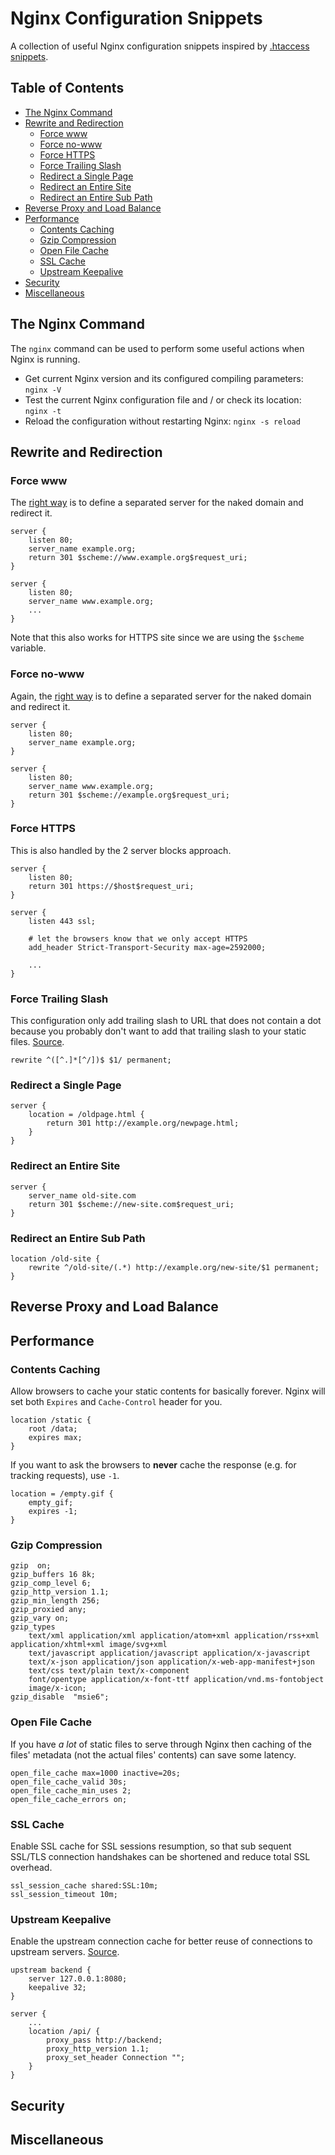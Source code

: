 # Nginx Configuration Snippets
A collection of useful Nginx configuration snippets inspired by
[.htaccess snippets](https://github.com/phanan/htaccess).

## Table of Contents
- [The Nginx Command](#the-nginx-command)
- [Rewrite and Redirection](#rewrite-and-redirection)
    - [Force www](#force-www)
    - [Force no-www](#force-no-www)
    - [Force HTTPS](#force-https)
    - [Force Trailing Slash](#force-trailing-slash)
    - [Redirect a Single Page](#redirect-a-single-page)
    - [Redirect an Entire Site](#redirect-an-entire-site)
    - [Redirect an Entire Sub Path](#redirect-an-entire-sub-path)
- [Reverse Proxy and Load Balance](#reverse-proxy-and-load-balance)
- [Performance](#performance)
    - [Contents Caching](#contents-caching)
    - [Gzip Compression](#gzip-compression)
    - [Open File Cache](#open-file-cache)
    - [SSL Cache](#ssl-cache)
    - [Upstream Keepalive](#upstream-keepalive)
- [Security](#security)
- [Miscellaneous](#miscellaneous)


## The Nginx Command
The `nginx` command can be used to perform some useful actions when Nginx is running.

- Get current Nginx version and its configured compiling parameters: `nginx -V`
- Test the current Nginx configuration file and / or check its location: `nginx -t`
- Reload the configuration without restarting Nginx: `nginx -s reload`


## Rewrite and Redirection

### Force www
The [right way](http://nginx.org/en/docs/http/converting_rewrite_rules.html)
is to define a separated server for the naked domain and redirect it.
```nginx
server {
    listen 80;
    server_name example.org;
    return 301 $scheme://www.example.org$request_uri;
}

server {
    listen 80;
    server_name www.example.org;
    ...
}
```

Note that this also works for HTTPS site since we are using the `$scheme` variable.

### Force no-www
Again, the [right way](http://nginx.org/en/docs/http/converting_rewrite_rules.html)
is to define a separated server for the naked domain and redirect it.
```nginx
server {
    listen 80;
    server_name example.org;
}

server {
    listen 80;
    server_name www.example.org;
    return 301 $scheme://example.org$request_uri;
}
```

### Force HTTPS
This is also handled by the 2 server blocks approach.
```nginx
server {
    listen 80;
    return 301 https://$host$request_uri;
}

server {
    listen 443 ssl;

    # let the browsers know that we only accept HTTPS
    add_header Strict-Transport-Security max-age=2592000;

    ...
}
```

### Force Trailing Slash
This configuration only add trailing slash to URL that does not contain a dot because you probably don't want to add that trailing slash to your static files.
[Source](http://stackoverflow.com/questions/645853/add-slash-to-the-end-of-every-url-need-rewrite-rule-for-nginx).
```nginx
rewrite ^([^.]*[^/])$ $1/ permanent;
```

### Redirect a Single Page
```nginx
server {
    location = /oldpage.html {
        return 301 http://example.org/newpage.html;
    }
}
```

### Redirect an Entire Site
```nginx
server {
    server_name old-site.com
    return 301 $scheme://new-site.com$request_uri;
}
```

### Redirect an Entire Sub Path
```nginx
location /old-site {
    rewrite ^/old-site/(.*) http://example.org/new-site/$1 permanent;
}
```


## Reverse Proxy and Load Balance


## Performance

### Contents Caching
Allow browsers to cache your static contents for basically forever. Nginx will set both `Expires` and `Cache-Control` header for you.
```nginx
location /static {
    root /data;
    expires max;
}
```

If you want to ask the browsers to **never** cache the response (e.g. for tracking requests), use `-1`.
```nginx
location = /empty.gif {
    empty_gif;
    expires -1;
}
```

### Gzip Compression
```nginx
gzip  on;
gzip_buffers 16 8k;
gzip_comp_level 6;
gzip_http_version 1.1;
gzip_min_length 256;
gzip_proxied any;
gzip_vary on;
gzip_types
    text/xml application/xml application/atom+xml application/rss+xml application/xhtml+xml image/svg+xml
    text/javascript application/javascript application/x-javascript
    text/x-json application/json application/x-web-app-manifest+json
    text/css text/plain text/x-component
    font/opentype application/x-font-ttf application/vnd.ms-fontobject
    image/x-icon;
gzip_disable  "msie6";
```

### Open File Cache
If you have _a lot_ of static files to serve through Nginx then caching of the files' metadata (not the actual files' contents) can save some latency.
```nginx
open_file_cache max=1000 inactive=20s;
open_file_cache_valid 30s;
open_file_cache_min_uses 2;
open_file_cache_errors on;
```

### SSL Cache
Enable SSL cache for SSL sessions resumption, so that sub sequent SSL/TLS connection handshakes can be shortened and reduce total SSL overhead.
```nginx
ssl_session_cache shared:SSL:10m;
ssl_session_timeout 10m;
```

### Upstream Keepalive
Enable the upstream connection cache for better reuse of connections to upstream servers. [Source](http://nginx.org/en/docs/http/ngx_http_upstream_module.html#keepalive).
```nginx
upstream backend {
    server 127.0.0.1:8080;
    keepalive 32;
}

server {
    ...
    location /api/ {
        proxy_pass http://backend;
        proxy_http_version 1.1;
        proxy_set_header Connection "";
    }
}
```


## Security


## Miscellaneous